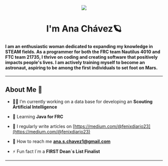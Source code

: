<div align="center">
<img src="https://media.giphy.com/media/Qo2dupDib32rkTY4hX/giphy.gif"/>
</div>
<h1 align="center">I'm Ana Chávez🪐</h1>
<h4 align="left">I am an enthusiastic woman dedicated to expanding my knowledge in STEAM fields. As a programmer for both the FRC team Nautilus 4010 and FTC team 21735, I thrive on coding and creating software that positively impacts people's lives. I am actively training myself to become an astronaut, aspiring to be among the first individuals to set foot on Mars.</h3>


---

<h2 align="left">About Me 🚀 </h1>

- 👩‍💻 I’m currently working on a data base for developing an **Scouting Artificial Intelligence**

- 🦾 Learning **Java for FRC**

- 📝 I regularly write articles on [https://medium.com/@fenixdiario23](https://medium.com/@fenixdiario23)

- 🧱 How to reach me **ana.s.chavez1@gmail.com**

- ⚡ Fun fact I´m a **FIRST Dean´s List Finalist**

---



